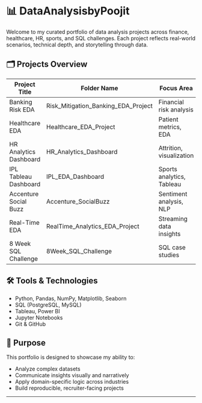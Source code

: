 # 📊 DataAnalysisbyPoojit

Welcome to my curated portfolio of data analysis projects across finance, healthcare, HR, sports, and SQL challenges. Each project reflects real-world scenarios, technical depth, and storytelling through data.

## 🗂️ Projects Overview

| Project Title               | Folder Name                          | Focus Area                      |
|----------------------------|--------------------------------------|----------------------------------|
| Banking Risk EDA           | Risk_Mitigation_Banking_EDA_Project  | Financial risk analysis          |
| Healthcare EDA             | Healthcare_EDA_Project               | Patient metrics, EDA             |
| HR Analytics Dashboard     | HR_Analytics_Dashboard               | Attrition, visualization         |
| IPL Tableau Dashboard      | IPL_EDA_Dashboard                    | Sports analytics, Tableau        |
| Accenture Social Buzz      | Accenture_SocialBuzz                 | Sentiment analysis, NLP          |
| Real-Time EDA              | RealTime_Analytics_EDA_Project       | Streaming data insights          |
| 8 Week SQL Challenge       | 8Week_SQL_Challenge                  | SQL case studies                 |

## 🛠️ Tools & Technologies
- Python, Pandas, NumPy, Matplotlib, Seaborn
- SQL (PostgreSQL, MySQL)
- Tableau, Power BI
- Jupyter Notebooks
- Git & GitHub

## 🎯 Purpose
This portfolio is designed to showcase my ability to:
- Analyze complex datasets
- Communicate insights visually and narratively
- Apply domain-specific logic across industries
- Build reproducible, recruiter-facing projects

---
